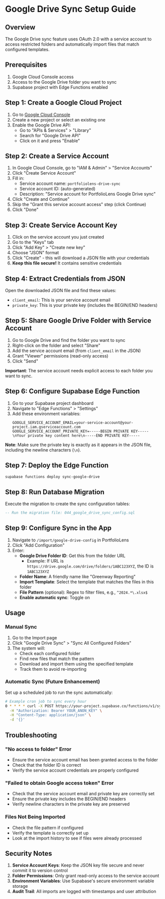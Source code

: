 # Google Drive Sync Setup Guide

## Overview
The Google Drive sync feature uses OAuth 2.0 with a service account to access restricted folders and automatically import files that match configured templates.

## Prerequisites
1. Google Cloud Console access
2. Access to the Google Drive folder you want to sync
3. Supabase project with Edge Functions enabled

## Step 1: Create a Google Cloud Project

1. Go to [Google Cloud Console](https://console.cloud.google.com/)
2. Create a new project or select an existing one
3. Enable the Google Drive API:
   - Go to "APIs & Services" > "Library"
   - Search for "Google Drive API"
   - Click on it and press "Enable"

## Step 2: Create a Service Account

1. In Google Cloud Console, go to "IAM & Admin" > "Service Accounts"
2. Click "Create Service Account"
3. Fill in:
   - Service account name: `portfoliolens-drive-sync`
   - Service account ID: (auto-generated)
   - Description: "Service account for PortfolioLens Google Drive sync"
4. Click "Create and Continue"
5. Skip the "Grant this service account access" step (click Continue)
6. Click "Done"

## Step 3: Create Service Account Key

1. Click on the service account you just created
2. Go to the "Keys" tab
3. Click "Add Key" > "Create new key"
4. Choose "JSON" format
5. Click "Create" - this will download a JSON file with your credentials
6. **Keep this file secure!** It contains sensitive credentials

## Step 4: Extract Credentials from JSON

Open the downloaded JSON file and find these values:
- `client_email`: This is your service account email
- `private_key`: This is your private key (includes the BEGIN/END headers)

## Step 5: Share Google Drive Folder with Service Account

1. Go to Google Drive and find the folder you want to sync
2. Right-click on the folder and select "Share"
3. Add the service account email (from `client_email` in the JSON)
4. Grant "Viewer" permissions (read-only access)
5. Click "Send"

**Important**: The service account needs explicit access to each folder you want to sync.

## Step 6: Configure Supabase Edge Function

1. Go to your Supabase project dashboard
2. Navigate to "Edge Functions" > "Settings"
3. Add these environment variables:
   ```
   GOOGLE_SERVICE_ACCOUNT_EMAIL=your-service-account@your-project.iam.gserviceaccount.com
   GOOGLE_SERVICE_ACCOUNT_PRIVATE_KEY=-----BEGIN PRIVATE KEY-----\nYour private key content here\n-----END PRIVATE KEY-----
   ```

**Note**: Make sure the private key is exactly as it appears in the JSON file, including the newline characters (`\n`).

## Step 7: Deploy the Edge Function

```bash
supabase functions deploy sync-google-drive
```

## Step 8: Run Database Migration

Execute the migration to create the sync configuration tables:
```sql
-- Run the migration file: 044_google_drive_sync_config.sql
```

## Step 9: Configure Sync in the App

1. Navigate to `/import/google-drive-config` in PortfolioLens
2. Click "Add Configuration"
3. Enter:
   - **Google Drive Folder ID**: Get this from the folder URL
     - Example: If URL is `https://drive.google.com/drive/folders/1ABC123XYZ`, the ID is `1ABC123XYZ`
   - **Folder Name**: A friendly name like "Greenway Reporting"
   - **Import Template**: Select the template that matches the files in this folder
   - **File Pattern** (optional): Regex to filter files, e.g., `^2024.*\.xlsx$`
   - **Enable automatic sync**: Toggle on

## Usage

### Manual Sync
1. Go to the Import page
2. Click "Google Drive Sync" > "Sync All Configured Folders"
3. The system will:
   - Check each configured folder
   - Find new files that match the pattern
   - Download and import them using the specified template
   - Track them to avoid re-importing

### Automatic Sync (Future Enhancement)
Set up a scheduled job to run the sync automatically:
```bash
# Example cron job to sync every hour
0 * * * * curl -X POST https://your-project.supabase.co/functions/v1/sync-google-drive \
  -H "Authorization: Bearer YOUR_ANON_KEY" \
  -H "Content-Type: application/json" \
  -d '{}'
```

## Troubleshooting

### "No access to folder" Error
- Ensure the service account email has been granted access to the folder
- Check that the folder ID is correct
- Verify the service account credentials are properly configured

### "Failed to obtain Google access token" Error
- Check that the service account email and private key are correctly set
- Ensure the private key includes the BEGIN/END headers
- Verify newline characters in the private key are preserved

### Files Not Being Imported
- Check the file pattern if configured
- Verify the template is correctly set up
- Look at the import history to see if files were already processed

## Security Notes

1. **Service Account Keys**: Keep the JSON key file secure and never commit it to version control
2. **Folder Permissions**: Only grant read-only access to the service account
3. **Environment Variables**: Use Supabase's secure environment variable storage
4. **Audit Trail**: All imports are logged with timestamps and user attribution